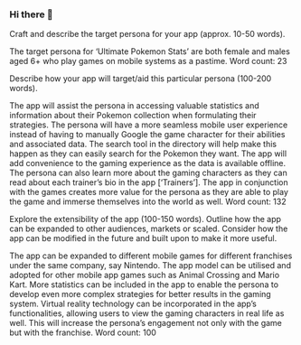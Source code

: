 ### Hi there 👋

<!--
**jacquelinehuynh30/jacquelinehuynh30** is a ✨ _special_ ✨ repository because its `README.md` (this file) appears on your GitHub profile.

Here are some ideas to get you started:

- 🔭 I’m currently working on ...
- 🌱 I’m currently learning ...
- 👯 I’m looking to collaborate on ...
- 🤔 I’m looking for help with ...
- 💬 Ask me about ...
- 📫 How to reach me: ...
- 😄 Pronouns: ...
- ⚡ Fun fact: ...
-->
Craft and describe the target persona for your app (approx. 10-50 words).

The target persona for ‘Ultimate Pokemon Stats’ are both female and males aged 6+ who play games on mobile systems as a pastime.
Word count: 23

Describe how your app will target/aid this particular persona (100-200 words).

The app will assist the persona in accessing valuable statistics and information about their Pokemon collection when formulating their strategies. The persona will have a more seamless mobile user experience instead of having to manually Google the game character for their abilities and associated data. The search tool in the directory will help make this happen as they can easily search for the Pokemon they want. The app will add convenience to the gaming experience as the data is available offline. The persona can also learn more about the gaming characters as they can read about each trainer’s bio in the app [‘Trainers’]. The app in conjunction with the games creates more value for the persona as they are able to play the game and immerse themselves into the world as well. 
Word count: 132

Explore the extensibility of the app (100-150 words). Outline how the app can be expanded to other audiences, markets or scaled. Consider how the app can be modified in the future and built upon to make it more useful. 

The app can be expanded to different mobile games for different franchises under the same company, say Nintendo. The app model can be utilised and adopted for other mobile app games such as Animal Crossing and Mario Kart. More statistics can be included in the app to enable the persona to develop even more complex strategies for better results in the gaming system. Virtual reality technology can be incorporated in the app’s functionalities, allowing users to view the gaming characters in real life as well. This will increase the persona’s engagement not only with the game but with the franchise. 
Word count: 100
